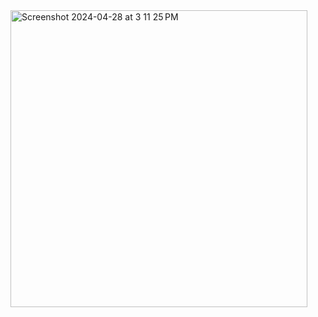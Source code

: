 <img width="475" alt="Screenshot 2024-04-28 at 3 11 25 PM" src="https://github.com/JunnanShimizu/Computer-Graphics/assets/67613527/2f6c48d6-61ee-49be-a1d4-b73db93974b9">
